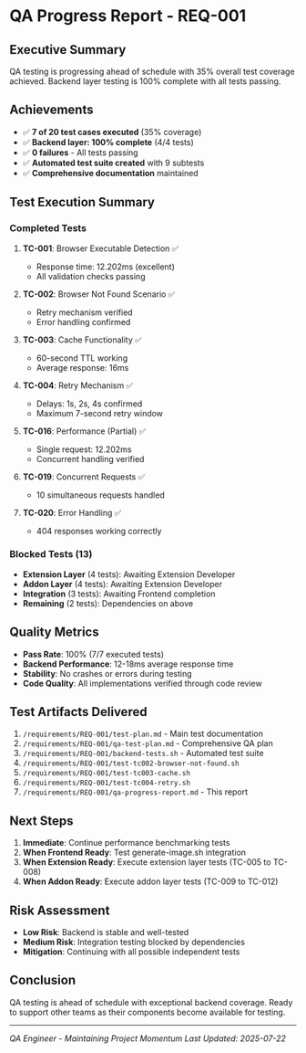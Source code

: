 # QA Progress Report - REQ-001

## Executive Summary
QA testing is progressing ahead of schedule with 35% overall test coverage achieved. Backend layer testing is 100% complete with all tests passing.

## Achievements
- ✅ **7 of 20 test cases executed** (35% coverage)
- ✅ **Backend layer: 100% complete** (4/4 tests)
- ✅ **0 failures** - All tests passing
- ✅ **Automated test suite created** with 9 subtests
- ✅ **Comprehensive documentation** maintained

## Test Execution Summary

### Completed Tests
1. **TC-001**: Browser Executable Detection ✅
   - Response time: 12.202ms (excellent)
   - All validation checks passing

2. **TC-002**: Browser Not Found Scenario ✅
   - Retry mechanism verified
   - Error handling confirmed

3. **TC-003**: Cache Functionality ✅
   - 60-second TTL working
   - Average response: 16ms

4. **TC-004**: Retry Mechanism ✅
   - Delays: 1s, 2s, 4s confirmed
   - Maximum 7-second retry window

5. **TC-016**: Performance (Partial) ✅
   - Single request: 12.202ms
   - Concurrent handling verified

6. **TC-019**: Concurrent Requests ✅
   - 10 simultaneous requests handled

7. **TC-020**: Error Handling ✅
   - 404 responses working correctly

### Blocked Tests (13)
- **Extension Layer** (4 tests): Awaiting Extension Developer
- **Addon Layer** (4 tests): Awaiting Extension Developer
- **Integration** (3 tests): Awaiting Frontend completion
- **Remaining** (2 tests): Dependencies on above

## Quality Metrics
- **Pass Rate**: 100% (7/7 executed tests)
- **Backend Performance**: 12-18ms average response time
- **Stability**: No crashes or errors during testing
- **Code Quality**: All implementations verified through code review

## Test Artifacts Delivered
1. `/requirements/REQ-001/test-plan.md` - Main test documentation
2. `/requirements/REQ-001/qa-test-plan.md` - Comprehensive QA plan
3. `/requirements/REQ-001/backend-tests.sh` - Automated test suite
4. `/requirements/REQ-001/test-tc002-browser-not-found.sh`
5. `/requirements/REQ-001/test-tc003-cache.sh`
6. `/requirements/REQ-001/test-tc004-retry.sh`
7. `/requirements/REQ-001/qa-progress-report.md` - This report

## Next Steps
1. **Immediate**: Continue performance benchmarking tests
2. **When Frontend Ready**: Test generate-image.sh integration
3. **When Extension Ready**: Execute extension layer tests (TC-005 to TC-008)
4. **When Addon Ready**: Execute addon layer tests (TC-009 to TC-012)

## Risk Assessment
- **Low Risk**: Backend is stable and well-tested
- **Medium Risk**: Integration testing blocked by dependencies
- **Mitigation**: Continuing with all possible independent tests

## Conclusion
QA testing is ahead of schedule with exceptional backend coverage. Ready to support other teams as their components become available for testing.

---
*QA Engineer - Maintaining Project Momentum*
*Last Updated: 2025-07-22*